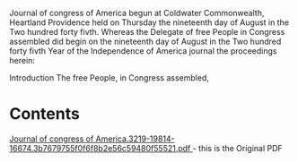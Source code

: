 Journal of congress of America
begun at Coldwater Commonwealth, Heartland Providence held on Thursday the nineteenth day of August in the Two hundred
forty fivth.
Whereas the Delegate of free People in Congress assembled did begin on the nineteenth day of August in the Two hundred forty
fivth Year of the Independence of America journal the proceedings herein:

Introduction
The free People, in Congress assembled, 
<h1>Contents</h1>

[Journal of congress of America.3219-19814-16674.3b7679755f0f6f8b2e56c59480f55521.pdf
](https://github.com/freedom-foundation/Journal-of-The-Congress/blob/a155b0025a628145e84d7336ec5370c3790ee0e6/Journal%20of%20congress%20of%20America.3219-19814-16674.3b7679755f0f6f8b2e56c59480f55521.pdf) - this is the Original PDF
